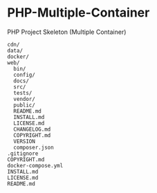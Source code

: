 # PHP-Multiple-Container
PHP Project Skeleton (Multiple Container)

```
cdn/
data/
docker/
web/
  bin/
  config/
  docs/
  src/
  tests/
  vendor/
  public/
  README.md
  INSTALL.md
  LICENSE.md
  CHANGELOG.md
  COPYRIGHT.md
  VERSION
  composer.json
.gitignore
COPYRIGHT.md
docker-compose.yml
INSTALL.md
LICENSE.md
README.md
```
